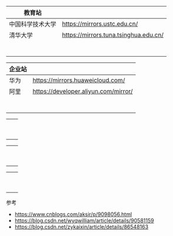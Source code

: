 

| 教育站           |                                         |
| ---------------- | --------------------------------------- |
| 中国科学技术大学 | <https://mirrors.ustc.edu.cn/>          |
| 清华大学         | <https://mirrors.tuna.tsinghua.edu.cn/> |
|                  |                                         |
|                  |                                         |
|                  |                                         |
|                  |                                         |
|                  |                                         |
|                  |                                         |
|                  |                                         |





| 企业站 |                                        |
| ------ | -------------------------------------- |
| 华为   | <https://mirrors.huaweicloud.com/>     |
| 阿里   | <https://developer.aliyun.com/mirror/> |
|        |                                        |
|        |                                        |
|        |                                        |
|        |                                        |
|        |                                        |
|        |                                        |
|        |                                        |







|      |      |
| ---- | ---- |
|      |      |
|      |      |
|      |      |
|      |      |
|      |      |
|      |      |
|      |      |
|      |      |
|      |      |









|      |      |
| ---- | ---- |
|      |      |
|      |      |
|      |      |
|      |      |
|      |      |
|      |      |
|      |      |
|      |      |
|      |      |











|      |      |
| ---- | ---- |
|      |      |
|      |      |
|      |      |
|      |      |
|      |      |
|      |      |
|      |      |
|      |      |
|      |      |





























参考

+ <https://www.cnblogs.com/aksir/p/9098056.html>
+ <https://blog.csdn.net/wyqwilliam/article/details/90581159>
+ <https://blog.csdn.net/zykaixin/article/details/86548163>